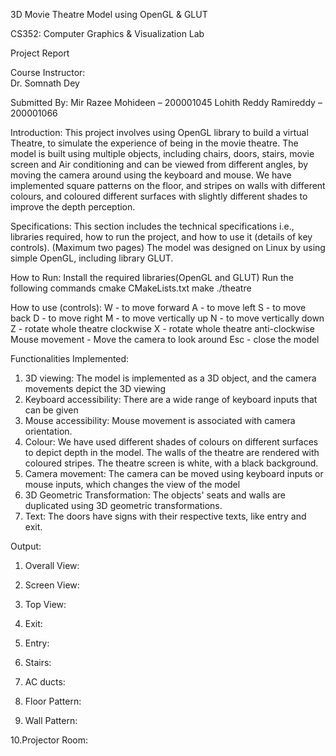 3D Movie Theatre Model using OpenGL & GLUT

CS352: Computer Graphics & Visualization Lab
 
 
Project Report
 
Course Instructor:                	
Dr. Somnath Dey 

Submitted By:
Mir Razee Mohideen – 200001045
Lohith Reddy Ramireddy – 200001066

Introduction:
           	This project involves using OpenGL library to build a virtual Theatre, to simulate the experience of being in the movie theatre. The model is built using multiple objects, including chairs, doors, stairs, movie screen and Air conditioning and can be viewed from different angles, by moving the camera around using the keyboard and mouse.
We have implemented square patterns on the floor, and stripes on walls with different colours, and coloured different surfaces with slightly different shades to improve the depth perception.
 
 
Specifications:
           	This section includes the technical specifications i.e., libraries required, how to run the project, and how to use it (details of key controls). (Maximum two pages)
The model was designed on Linux by using simple OpenGL, including library GLUT.


How to Run:
Install the required libraries(OpenGL and GLUT)
Run the following commands
cmake CMakeLists.txt
make
./theatre


How to use (controls):
W - to move forward
A - to move left 
S - to move back
D - to move right
M - to move vertically up
N - to move vertically down
Z - rotate whole theatre clockwise
X - rotate whole theatre anti-clockwise
Mouse movement - Move the camera to look around
Esc - close the model
 
 
 
 
Functionalities Implemented:
1. 3D viewing: The model is implemented as a 3D object, and the camera movements depict the 3D viewing
2. Keyboard accessibility: There are a wide range of keyboard inputs that can be given
3. Mouse accessibility: Mouse movement is associated with camera orientation.
4. Colour: We have used different shades of colours on different surfaces to depict depth in the model. The walls of the theatre are rendered with                  coloured stripes. The theatre screen is white, with a black background.
5. Camera movement: The camera can be moved using keyboard inputs or mouse inputs, which changes the view of the model
6. 3D Geometric Transformation: The objects' seats and walls are duplicated using 3D geometric transformations.
7. Text: The doors have signs with their respective texts, like entry and exit.
 
 









Output:
1. Overall View:
  
2. Screen View:

3. Top View:

4. Exit:

5. Entry:

6. Stairs:

7. AC ducts:

8. Floor Pattern:

9. Wall Pattern:

10.Projector Room:
